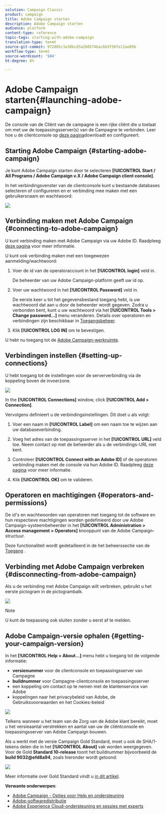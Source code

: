 ```yaml
---
solution: Campaign Classic
product: campaign
title: Adobe Campaign starten
description: Adobe Campaign starten
audience: platform
content-type: reference
topic-tags: starting-with-adobe-campaign
translation-type: tm+mt
source-git-commit: 972885c3a38bcd3a260574bacbb3f507e11ae05b
workflow-type: tm+mt
source-wordcount: '504'
ht-degree: 8%

---
```



# Adobe Campaign starten{#launching-adobe-campaign}

De console van de Cliënt van de campagne is een rijke cliënt die u toelaat om met uw de toepassingsserver(s) van de Campagne te verbinden. Leer hoe u de clientconsole op [deze pagina](../../installation/using/installing-the-client-console.md)downloadt en configureert.

## Starting Adobe Campaign {#starting-adobe-campaign}

Je kunt Adobe Campaign starten door te selecteren **[!UICONTROL Start / All Programs / Adobe Campaign v.X / Adobe Campaign client console]**.

In het verbindingsvenster van de clientconsole kunt u bestaande databases selecteren of configureren en er verbinding mee maken met een gebruikersnaam en wachtwoord:

![](assets/acc-logon.png)

## Verbinding maken met Adobe Campaign {#connecting-to-adobe-campaign}

U kunt verbinding maken met Adobe Campaign via uw Adobe ID. Raadpleeg [deze pagina](../../integrations/using/about-adobe-id.md) voor meer informatie.

U kunt ook verbinding maken met een toegewezen aanmelding/wachtwoord:

1. Voer de id van de operatoraccount in het **[!UICONTROL login]** veld in.

   De beheerder van uw Adobe Campaign-platform geeft uw id op.

1. Voer uw wachtwoord in het **[!UICONTROL Password]** veld in.

   De eerste keer u tot het gegevensbestand toegang hebt, is uw wachtwoord dat aan u door de beheerder wordt gegeven. Zodra u verbonden bent, kunt u uw wachtwoord via het **[!UICONTROL Tools > Change password...]** menu veranderen. Details over operatoren en verbindingen zijn beschikbaar in [Toegangsbeheer](../../platform/using/access-management.md).

1. Klik **[!UICONTROL LOG IN]** om te bevestigen.

U hebt nu toegang tot de [Adobe Campaign-werkruimte](../../platform/using/adobe-campaign-workspace.md).

## Verbindingen instellen {#setting-up-connections}

U hebt toegang tot de instellingen voor de serververbinding via de koppeling boven de invoerzone.

![](assets/s_ncs_user_connections_management.png)

In the **[!UICONTROL Connections]** window, click **[!UICONTROL Add > Connection]**.

Vervolgens definieert u de verbindingsinstellingen. Dit doet u als volgt:

1. Voer een naam in **[!UICONTROL Label]** om een naam toe te wijzen aan uw databaseverbinding.

1. Voeg het adres van de toepassingsserver in het **[!UICONTROL URL]** veld toe. Neem contact op met de beheerder als u de verbindings-URL niet kent.

1. Controleer **[!UICONTROL Connect with an Adobe ID]** of de operatoren verbinding maken met de console via hun Adobe ID. Raadpleeg [deze pagina](../../integrations/using/about-adobe-id.md) voor meer informatie.

1. Klik **[!UICONTROL OK]** om te valideren.

## Operatoren en machtigingen {#operators-and-permissions}

De id&#39;s en wachtwoorden van operatoren met toegang tot de software en hun respectieve machtigingen worden gedefinieerd door uw Adobe Campaign-systeembeheerder in het **[!UICONTROL Administration > Access management > Operators]** knooppunt van de Adobe Campaign-structuur.

Deze functionaliteit wordt gedetailleerd in de het beheerssectie van de [Toegang](../../platform/using/access-management.md) .

## Verbinding met Adobe Campaign verbreken {#disconnecting-from-adobe-campaign}

Als u de verbinding met Adobe Campaign wilt verbreken, gebruikt u het eerste pictogram in de pictogrambalk.

![](assets/s_ncs_user_deconnexion.png)

>[!NOTE]
>
>U kunt de toepassing ook sluiten zonder u eerst af te melden.

## Adobe Campaign-versie ophalen {#getting-your-campaign-version}

In het **[!UICONTROL Help > About...]** menu hebt u toegang tot de volgende informatie:

* **versienummer** voor de clientconsole en toepassingsserver van Campagne
* **buildnummer** voor Campagne-clientconsole en toepassingsserver
* een koppeling om contact op te nemen met de klantenservice van Adobe
* koppelingen naar het privacybeleid van Adobe, de Gebruiksvoorwaarden en het Cookies-beleid

![](assets/about-acc.png)

Telkens wanneer u het team van de Zorg van de Adobe klant bereikt, moet u het versieaantal verstrekken en aantal van uw de cliëntconsole en toepassingsserver van Adobe Campaign bouwen.

Als u werkt met de versie [](../../rn/using/gold-standard.md)Campaign Gold Standard, moet u ook de SHA/1-tekens delen die in het **[!UICONTROL About]** vak worden weergegeven. Voor de Gold **Standard 10-release** toont het buildnummer bijvoorbeeld de **build 9032@efd8a94**, zoals hieronder wordt getoond:

![](assets/about-acc-gs.png)

Meer informatie over Gold Standard vindt u [in dit artikel](https://helpx.adobe.com/nl/campaign/kb/gold-standard.html).

**Verwante onderwerpen**:

* [Adobe Campaign - Opties voor Help en ondersteuning](https://helpx.adobe.com/campaign/kb/ac-support.html#acc-support)
* [Adobe-softwaredistributie](https://docs.adobe.com/content/help/en/experience-cloud/software-distribution/home.html)
* [Adobe Experience Cloud-ondersteuning en sessies met experts](https://helpx.adobe.com/enterprise/admin-guide.html/enterprise/using/support-for-experience-cloud.ug.html)

